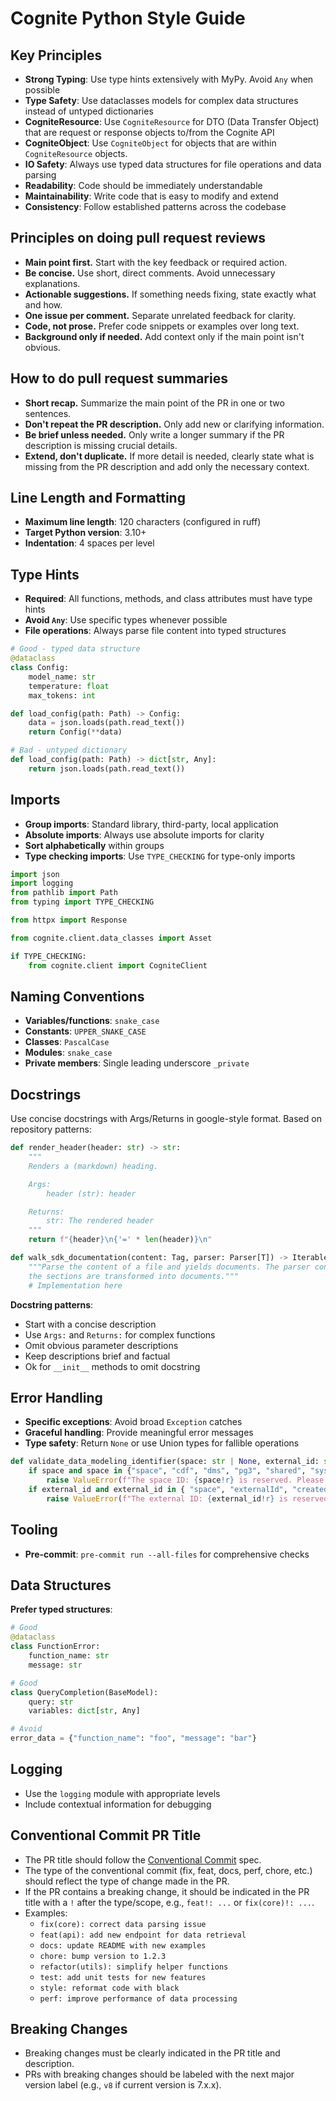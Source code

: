 # Cognite Python Style Guide

## Key Principles

- **Strong Typing**: Use type hints extensively with MyPy. Avoid `Any` when possible
- **Type Safety**: Use dataclasses models for complex data
  structures instead of untyped dictionaries
- **CogniteResource**: Use `CogniteResource` for DTO (Data Transfer Object) that are request or response
  objects to/from the Cognite API
- **CogniteObject**: Use `CogniteObject` for objects that are within `CogniteResource` objects.
- **IO Safety**: Always use typed data structures for file operations and data parsing
- **Readability**: Code should be immediately understandable
- **Maintainability**: Write code that is easy to modify and extend
- **Consistency**: Follow established patterns across the codebase

## Principles on doing pull request reviews

- **Main point first.** Start with the key feedback or required action.
- **Be concise.** Use short, direct comments. Avoid unnecessary explanations.
- **Actionable suggestions.** If something needs fixing, state exactly what and how.
- **One issue per comment.** Separate unrelated feedback for clarity.
- **Code, not prose.** Prefer code snippets or examples over long text.
- **Background only if needed.** Add context only if the main point isn't obvious.

## How to do pull request summaries

- **Short recap.** Summarize the main point of the PR in one or two sentences.
- **Don't repeat the PR description.** Only add new or clarifying information.
- **Be brief unless needed.** Only write a longer summary if the PR description
  is missing crucial details.
- **Extend, don't duplicate.** If more detail is needed, clearly state what is
  missing from the PR description and add only the necessary context.

## Line Length and Formatting

- **Maximum line length**: 120 characters (configured in ruff)
- **Target Python version**: 3.10+
- **Indentation**: 4 spaces per level

## Type Hints

- **Required**: All functions, methods, and class attributes must have type hints
- **Avoid `Any`**: Use specific types whenever possible
- **File operations**: Always parse file content into typed structures

```python
# Good - typed data structure
@dataclass
class Config:
    model_name: str
    temperature: float
    max_tokens: int

def load_config(path: Path) -> Config:
    data = json.loads(path.read_text())
    return Config(**data)

# Bad - untyped dictionary
def load_config(path: Path) -> dict[str, Any]:
    return json.loads(path.read_text())
```

## Imports

- **Group imports**: Standard library, third-party, local application
- **Absolute imports**: Always use absolute imports for clarity
- **Sort alphabetically** within groups
- **Type checking imports**: Use `TYPE_CHECKING` for type-only imports

```python
import json
import logging
from pathlib import Path
from typing import TYPE_CHECKING

from httpx import Response

from cognite.client.data_classes import Asset

if TYPE_CHECKING:
    from cognite.client import CogniteClient
```

## Naming Conventions

- **Variables/functions**: `snake_case`
- **Constants**: `UPPER_SNAKE_CASE`
- **Classes**: `PascalCase`
- **Modules**: `snake_case`
- **Private members**: Single leading underscore `_private`

## Docstrings

Use concise docstrings with Args/Returns in google-style format. Based on repository patterns:

```python
def render_header(header: str) -> str:
    """
    Renders a (markdown) heading.

    Args:
        header (str): header

    Returns:
        str: The rendered header
    """
    return f"{header}\n{'=' * len(header)}\n"

def walk_sdk_documentation(content: Tag, parser: Parser[T]) -> Iterable[T]:
    """Parse the content of a file and yields documents. The parser controls how
    the sections are transformed into documents."""
    # Implementation here
```

**Docstring patterns**:

- Start with a concise description
- Use `Args:` and `Returns:` for complex functions
- Omit obvious parameter descriptions
- Keep descriptions brief and factual
- Ok for `__init__` methods to omit docstring

## Error Handling

- **Specific exceptions**: Avoid broad `Exception` catches
- **Graceful handling**: Provide meaningful error messages
- **Type safety**: Return `None` or use Union types for fallible operations

```python
def validate_data_modeling_identifier(space: str | None, external_id: str | None = None) -> None:
    if space and space in {"space", "cdf", "dms", "pg3", "shared", "system", "node", "edge"}:
        raise ValueError(f"The space ID: {space!r} is reserved. Please use another ID.")
    if external_id and external_id in { "space", "externalId", "createdTime", "lastUpdatedTime", "deletedTime"}:
        raise ValueError(f"The external ID: {external_id!r} is reserved. Please use another ID.")
```

## Tooling

- **Pre-commit**: `pre-commit run --all-files` for comprehensive checks


## Data Structures

**Prefer typed structures**:

```python
# Good
@dataclass
class FunctionError:
    function_name: str
    message: str

# Good
class QueryCompletion(BaseModel):
    query: str
    variables: dict[str, Any]

# Avoid
error_data = {"function_name": "foo", "message": "bar"}
```

## Logging

- Use the `logging` module with appropriate levels
- Include contextual information for debugging


## Conventional Commit PR Title
- The PR title should follow the [Conventional Commit](https://www.conventionalcommits.org/en/v1.0.0/) spec.
- The type of the conventional commit (fix, feat, docs, perf, chore, etc.) should reflect the type of change made in the PR.
- If the PR contains a breaking change, it should be indicated in the PR title with a `!` after the type/scope, e.g., `feat!: ...` or `fix(core)!: ...`.
- Examples:
  - `fix(core): correct data parsing issue`
  - `feat(api): add new endpoint for data retrieval`
  - `docs: update README with new examples`
  - `chore: bump version to 1.2.3`
  - `refactor(utils): simplify helper functions`
  - `test: add unit tests for new features`
  - `style: reformat code with black`
  - `perf: improve performance of data processing`

## Breaking Changes
- Breaking changes must be clearly indicated in the PR title and description.
- PRs with breaking changes should be labeled with the next major version label (e.g., `v8` if current version is 7.x.x).
